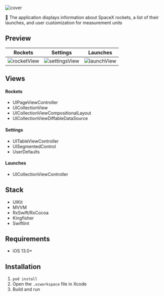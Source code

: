 ![cover](https://github.com/bbetsey/SpaceXApp/assets/70851552/a45cb713-78e5-427e-bdd1-156977e8db9d)

📱 The application displays information about SpaceX rockets, a list of their launches, and user customization for measurement units

## Preview
| Rockets | Settings | Launches |
:---:|:---:|:---:
![rocketView](https://github.com/bbetsey/SpaceXApp/assets/70851552/d89d3be9-d419-49be-bc7b-acd2583cf652) | ![settingsView](https://github.com/bbetsey/SpaceXApp/assets/70851552/b97543f3-2f7b-43d9-9b09-80193ae7efc6) | ![launchView](https://github.com/bbetsey/SpaceXApp/assets/70851552/e7b426b0-6ac0-44f1-9273-498a9d9a258b)

## Views

#### Rockets
* UIPageViewController
* UICollectionView
* UICollectionViewCompositionalLayout
* UICollectionViewDiffableDataSource

#### Settings
* UITableViewController
* UISegmentedControl
* UserDefaults

#### Launches
* UICollectionViewController

## Stack
* UIKit
* MVVM
* RxSwift/RxCocoa
* Kingfisher
* Swiftlint

## Requirements
* iOS 13.0+

## Installation
1. `pod install`
2. Open the `.xcworkspace` file in Xcode
3. Build and run
